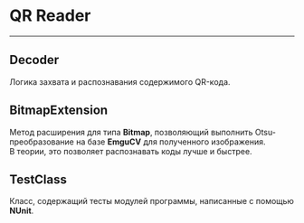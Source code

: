 ﻿# QR Reader
***
## Decoder

Логика захвата и распознавания содержимого QR-кода.

## BitmapExtension

Метод расширения для типа __Bitmap__, позволяющий выполнить Otsu-преобразование на базе __EmguCV__ для полученного изображения.  
В теории, это позволяет распознавать коды лучше и быстрее.

## TestClass

Класс, содержащий тесты модулей программы, написанные с помощью __NUnit__.  

